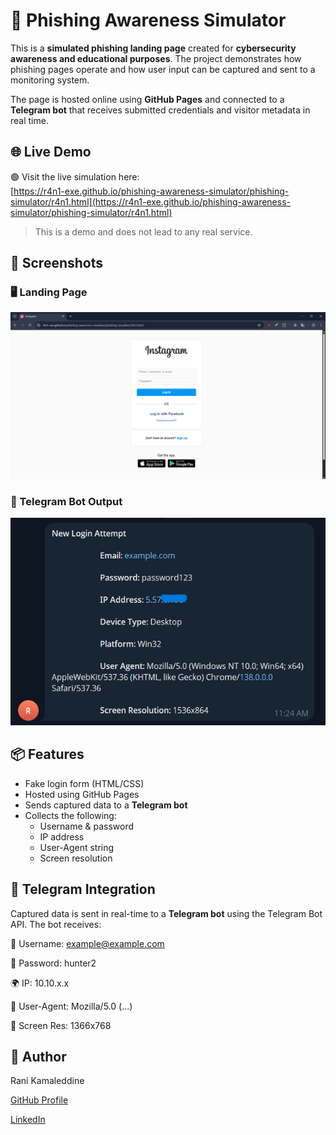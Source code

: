 # 🎯 Phishing Awareness Simulator

This is a **simulated phishing landing page** created for **cybersecurity awareness and educational purposes**. The project demonstrates how phishing pages operate and how user input can be captured and sent to a monitoring system.

The page is hosted online using **GitHub Pages** and connected to a **Telegram bot** that receives submitted credentials and visitor metadata in real time.

## 🌐 Live Demo

🟢 Visit the live simulation here:  
[https://r4n1-exe.github.io/phishing-awareness-simulator/phishing-simulator/r4n1.html](https://r4n1-exe.github.io/phishing-awareness-simulator/phishing-simulator/r4n1.html)

> This is a demo and does not lead to any real service.


## 📸 Screenshots

### 🖥️ Landing Page   
![Landing Page](assets/page-preview.png)

### 📲 Telegram Bot Output  
![Telegram Bot](assets/telegram-response.png)


## 📦 Features

- Fake login form (HTML/CSS)
- Hosted using GitHub Pages
- Sends captured data to a **Telegram bot**
- Collects the following:
  - Username & password
  - IP address
  - User-Agent string
  - Screen resolution


## 💬 Telegram Integration

Captured data is sent in real-time to a **Telegram bot** using the Telegram Bot API. The bot receives:

👤 Username: example@example.com

🔑 Password: hunter2

🌍 IP: 10.10.x.x

🧠 User-Agent: Mozilla/5.0 (...)

📱 Screen Res: 1366x768

## 📌 Author
Rani Kamaleddine

[GitHub Profile](https://github.com/0xpynge)

[LinkedIn](https://www.linkedin.com/in/rani-kamaleddine)
